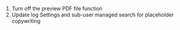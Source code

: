 1. Turn off the preview PDF file function
2. Update log Settings and sub-user managed search for placeholder copywriting